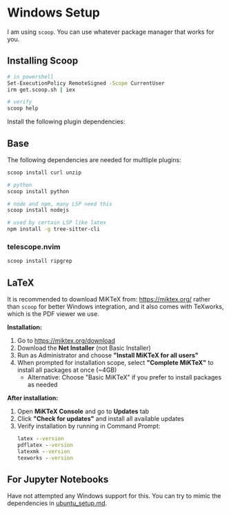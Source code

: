 # Windows Setup
I am using `scoop`. You can use whatever package manager that works for you.

## Installing Scoop
```bash
# in powershell
Set-ExecutionPolicy RemoteSigned -Scope CurrentUser
irm get.scoop.sh | iex

# verify
scoop help
```

Install the following plugin dependencies:

## Base
The following dependencies are needed for multliple plugins:
```bash
scoop install curl unzip

# python
scoop install python

# node and npm, many LSP need this
scoop install nodejs

# used by certain LSP like latex
npm install -g tree-sitter-cli
```

### telescope.nvim
```bash
scoop install ripgrep
```

## LaTeX

It is recommended to download MiKTeX from: https://miktex.org/ rather than `scoop` for better Windows integration, and it also comes with TeXworks, which is the PDF viewer we use.

**Installation:**
1. Go to https://miktex.org/download
2. Download the **Net Installer** (not Basic Installer)
3. Run as Administrator and choose **"Install MiKTeX for all users"**
4. When prompted for installation scope, select **"Complete MiKTeX"** to install all packages at once (~4GB)
   - Alternative: Choose "Basic MiKTeX" if you prefer to install packages as needed

**After installation:**
1. Open **MiKTeX Console** and go to **Updates** tab
2. Click **"Check for updates"** and install all available updates
3. Verify installation by running in Command Prompt:
   ```cmd
   latex --version
   pdflatex --version
   latexmk --version
   texworks --version

## For Jupyter Notebooks
Have not attempted any Windows support for this. You can try to mimic the dependencies in [ubuntu_setup.md](ubuntu_setup.md).
